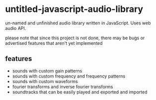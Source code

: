 # untitled-javascript-audio-library

un-named and unfinished audio library written in JavaScript. Uses web audio API.

please note that since this project is not done, there may be bugs or advertised features that aren't yet implemented

## features

- sounds with custom gain patterns
- sounds with custom frequency and frequency patterns
- sounds with custom waveforms
- fourier transforms and inverse fourier transforms
- soundtracks that can be easily played and exported and imported
